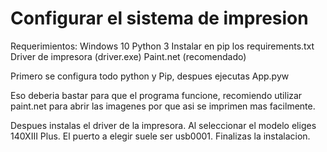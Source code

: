 # Configurar el sistema de impresion

Requerimientos:
Windows 10
Python 3
Instalar en pip los requirements.txt
Driver de impresora (driver.exe)
Paint.net (recomendado)

Primero se configura todo python y Pip, despues ejecutas App.pyw

Eso deberia bastar para que el programa funcione, recomiendo utilizar paint.net para abrir las imagenes por que asi se imprimen mas facilmente.

Despues instalas el driver de la impresora.
Al seleccionar el modelo eliges 140XIII Plus.
El puerto a elegir suele ser usb0001.
Finalizas la instalacion.

